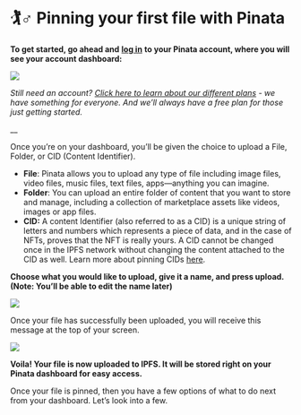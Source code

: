 # 🏌♂ Pinning your first file with Pinata

**To get started, go ahead and** [**log in**](https://app.pinata.cloud/signin) **to your Pinata account, where you will see your account dashboard:**

![](https://lh4.googleusercontent.com/mvu5Ra8BZ2S28XL7cD6JyEASCsZYjO95-pS0IBQyPmrBAtUlMFco8nPOpGOBcDwTYv\_2smxW-4CZC4gE75G0xxxl0QPQEOyIhYiFo9YVkybU-v62AiKY2vJ9PNxcLsf4t1M798eV0gCI5-9oZwdxisY)

_Still need an account?_ [_Click here to learn about our different plans_](https://www.pinata.cloud/pricing) _- we have something for everyone. And we’ll always have a free plan for those just getting started._

__

Once you’re on your dashboard, you’ll be given the choice to upload a File, Folder, or CID (Content Identifier).

* **File**: Pinata allows you to upload any type of file including image files, video files, music files, text files, apps—anything you can imagine.
* **Folder**: You can upload an entire folder of content that you want to store and manage, including a collection of marketplace assets like videos, images or app files.
* **CID:** A content Identifier (also referred to as a CID) is a unique string of letters and numbers which represents a piece of data, and in the case of NFTs, proves that the NFT is really yours. A CID cannot be changed once in the IPFS network without changing the content attached to the CID as well. Learn more about pinning CIDs [here](https://www.youtube.com/watch?v=FFNF0RX2O\_k).

**Choose what you would like to upload, give it a name, and press upload. (Note: You’ll be able to edit the name later)**

![](https://lh3.googleusercontent.com/bWIYFvyMED-rRW7HstPi-Lq4cyjzUkhTLOxHSUmNw7qZbOosIabSRShvNmJB5fFdQj00KBoJe35GU4Xq0StQ79QXhLIfdhZsvxGWq0nexmBz\_YkwqDNjCWTqiLjC\_WIiZguF1E675zS9mBmKoEaat1g)

Once your file has successfully been uploaded, you will receive this message at the top of your screen.

![](https://lh3.googleusercontent.com/cPJH0E7eKHeA8bB9vD6j9bK2ZYAIb3DI49ty0A1IuKcwFmOHrCiuxCTqOiSavYjg3esviE0uVGhBdYofqeVCT7iQ6-UHk3g\_OSiaUghh\_WKEDVAjeidp4teavi6fvub1vWJbAIoMQi549vIWuQaS1Eo)

**Voila! Your file is now uploaded to IPFS. It will be stored right on your Pinata dashboard for easy access.**

Once your file is pinned, then you have a few options of what to do next from your dashboard. Let’s look into a few.
